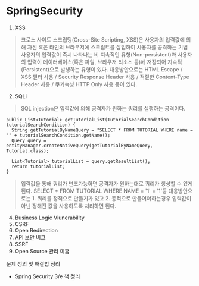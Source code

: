 # SpringSecurity

1. XSS
> 크로스 사이트 스크립팅(Cross-Site Scripting, XSS)은 사용자의 입력값에 의해 자신 혹은 타인의 브라우저에 스크립트를 삽입하여 사용자를 공격하는 기법 
> 사용자의 입력값이 즉시 나타나는 비 지속적인 유형(Non-persistent)과 사용자의 입력이 데이터베이스(혹은 파일, 브라우저 리소스 등)에 저장되어 지속적(Persistent)으로 발생하는 유형이 있다.
> 대응방안으로는 HTML Escape / XSS 필터 사용 / Security Response Header 사용 / 적절한 Content-Type Header 사용 / 쿠키속성 HTTP Only 사용 등이 있다.
2. SQLi
> SQL injection은 입력값에 의해 공격자가 원하는 쿼리를 실행하는 공격이다. 
```
public List<Tutorial> getTutorialList(TutorialSearchCondition tutorialSearchCondition) {
  String getTutorialByNameQuery = "SELECT * FROM TUTORIAL WHERE name = '" + tutorialSearchCondition.getName();
  Query query = entityManager.createNativeQuery(getTutorialByNameQuery, Tutorial.class);
  
  List<Tutorial> tutorialList = query.getResultList();
  return tutorialList;
}
```
> 입력값을 통해 쿼리가 변조가능하면 공격자가 원하는대로 쿼리가 생성할 수 있게 된다.
> SELECT * FROM TUTORIAL WHERE NAME = '1' = '1'등
> 대응방안으로는 1. 쿼리를 정적으로 만들기가 있고 2. 동적으로 만들어야하는경우 입력값이 아닌 정해진 값을 사용하도록 처리하면 된다.


4. Business Logic Vlunerability
5. CSRF
6. Open Redirection
7. API 보안 버그
8. SSRF
9. Open Source 관리 미흡

문제 정의 및 해결법 정리
+ Spring Security 3/e 책 정리

